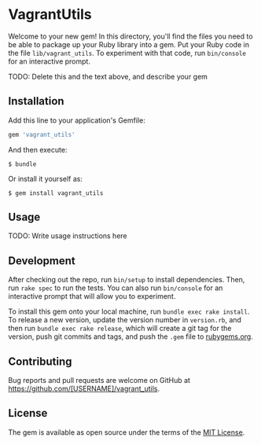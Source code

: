 # VagrantUtils

Welcome to your new gem! In this directory, you'll find the files you need to be able to package up your Ruby library into a gem. Put your Ruby code in the file `lib/vagrant_utils`. To experiment with that code, run `bin/console` for an interactive prompt.

TODO: Delete this and the text above, and describe your gem

## Installation

Add this line to your application's Gemfile:

```ruby
gem 'vagrant_utils'
```

And then execute:

    $ bundle

Or install it yourself as:

    $ gem install vagrant_utils

## Usage

TODO: Write usage instructions here

## Development

After checking out the repo, run `bin/setup` to install dependencies. Then, run `rake spec` to run the tests. You can also run `bin/console` for an interactive prompt that will allow you to experiment.

To install this gem onto your local machine, run `bundle exec rake install`. To release a new version, update the version number in `version.rb`, and then run `bundle exec rake release`, which will create a git tag for the version, push git commits and tags, and push the `.gem` file to [rubygems.org](https://rubygems.org).

## Contributing

Bug reports and pull requests are welcome on GitHub at https://github.com/[USERNAME]/vagrant_utils.

## License

The gem is available as open source under the terms of the [MIT License](https://opensource.org/licenses/MIT).
